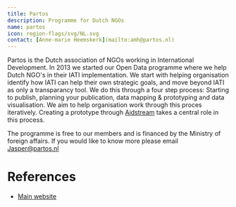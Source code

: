 ```yaml
---
title: Partos
description: Programme for Dutch NGOs
name: partos
icon: region-flags/svg/NL.svg
contact: [Anne-marie Heemskerk](mailto:amh@partos.nl)
---
```

<!--- link Aidstream text to tool block. -->

Partos is the Dutch association of NGOs working in International Development. In 2013 we started our Open Data programme where we help Dutch NGO's in their IATI implementation. We start with helping organisation identify how IATI can help their own strategic goals, and move beyond IATI as only a transparancy tool. We do this through a four step process: Starting to publish, planning your publication, data mapping & prototyping and data visualisation. We aim to help organisation work through this proces iteratively. Creating a prototype through [Aidstream](www.aidstream.org) takes a central role in this process. 

The programme is free to our members and is financed by the Ministry of foreign affairs. If you would like to know more please email Jasper@partos.nl 

# References

* [Main website](http://partos.nl/iati)
